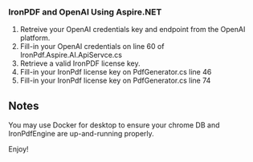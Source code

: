 ### IronPDF and OpenAI Using Aspire.NET
1. Retreive your OpenAI credentials key and endpoint from the OpenAI platform.
2. Fill-in your OpenAI credentials on line 60 of IronPdf.Aspire.AI.ApiServce.cs
3. Retrieve a valid IronPDF license key.
4. Fill-in your IronPdf license key on PdfGenerator.cs line 46
5. Fill-in your IronPdf license key on PdfGenerator.cs line 74

## Notes
You may use Docker for desktop to ensure your chrome DB and IronPdfEngine are up-and-running properly.

Enjoy!
